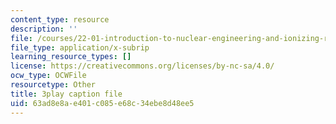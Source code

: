 ```yaml
---
content_type: resource
description: ''
file: /courses/22-01-introduction-to-nuclear-engineering-and-ionizing-radiation-fall-2016/63ad8e8ae401c085e68c34ebe8d48ee5_yYto-sIfHjo.srt
file_type: application/x-subrip
learning_resource_types: []
license: https://creativecommons.org/licenses/by-nc-sa/4.0/
ocw_type: OCWFile
resourcetype: Other
title: 3play caption file
uid: 63ad8e8a-e401-c085-e68c-34ebe8d48ee5
---
```

